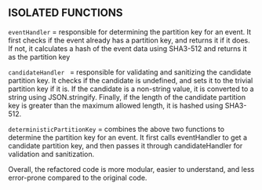 ## ISOLATED FUNCTIONS

`eventHandler` = responsible for determining the partition key for an event. It first checks if the event already has a partition key, and returns it if it does. If not, it calculates a hash of the event data using SHA3-512 and returns it as the partition key

`candidateHandler ` = responsible for validating and sanitizing the candidate partition key. It checks if the candidate is undefined, and sets it to the trivial partition key if it is. If the candidate is a non-string value, it is converted to a string using JSON.stringify. Finally, if the length of the candidate partition key is greater than the maximum allowed length, it is hashed using SHA3-512.

`deterministicPartitionKey` = combines the above two functions to determine the partition key for an event. It first calls eventHandler to get a candidate partition key, and then passes it through candidateHandler for validation and sanitization.

Overall, the refactored code is more modular, easier to understand, and less error-prone compared to the original code.